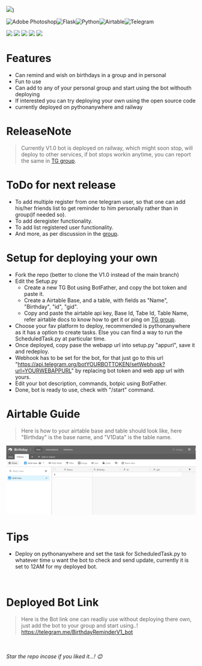 ![](https://telegra.ph/file/6fca9565a30d23a488fe9.png))

 ![Adobe Photoshop](https://img.shields.io/badge/adobe%20photoshop-%2331A8FF.svg?style=for-the-badge&logo=adobe%20photoshop&logoColor=white)![Flask](https://img.shields.io/badge/flask-%23000.svg?style=for-the-badge&logo=flask&logoColor=white)![Python](https://img.shields.io/badge/python-3670A0?style=for-the-badge&logo=python&logoColor=ffdd54)![Airtable](https://img.shields.io/badge/Airtable-18BFFF?style=for-the-badge&logo=Airtable&logoColor=white)![Telegram](https://img.shields.io/badge/Telegram-2CA5E0?style=for-the-badge&logo=telegram&logoColor=white) 

![](https://img.shields.io/github/stars/RorYin/BirthdayReminderTgBot.svg) ![](https://img.shields.io/github/forks/RorYin/BirthdayReminderTgBot.svg) ![](https://img.shields.io/github/tags/RorYin/BirthdayReminderTgBot.svg) ![](https://img.shields.io/github/release/RorYin/BirthdayReminderTgBot.svg) ![](https://img.shields.io/github/issues/RorYin/BirthdayReminderTgBot.svg) 





# Features
+ Can remind and wish on birthdays in a group and in personal
+ Fun to use
+ Can add to any of your personal group and start using the bot withouth deploying
+ If interested you can try deploying your own using the open source code
+ currently deployed on pythonanywhere and railway

# ReleaseNote

> Currently V1.0 bot is deployed on railway, which might soon stop, will deploy to other services, if bot stops workin anytime, you can report the same in [TG group](https://telegram.me/+gK3cgGhXuwIzMDJl).


# ToDo for next release
+ To add multiple register from one telegram user, so that one can add his/her friends list to get reminder to him personally rather than in group(if needed so).
+ To add deregister functionality.
+ To add list registered user functionality.
+ And more, as per discussion in the [group](https://telegram.me/+gK3cgGhXuwIzMDJl).


# Setup for deploying your own

+ Fork the repo (better to clone the V1.0 instead of the main branch)
+ Edit the Setup.py
	+ Create a new TG Bot using BotFather, and copy the bot token and paste it.
	+ Create a Airtable Base, and a table, with fields as "Name", "Birthday", "id", "gid".
	+ Copy and paste the airtable api key, Base Id, Tabe Id, Table Name, refer airtable docs to know how to get it or ping on [TG group](https://telegram.me/+gK3cgGhXuwIzMDJl).
+ Choose your fav platform to deploy, recommended is pythonanywhere as it has a option to create tasks. Else you can find a way to run the ScheduledTask.py at particular time.
+ Once deployed, copy pase the webapp url into setup.py "appurl", save it and redeploy.
+ Webhook has to be set for the bot, for that just go to this url "https://api.telegram.org/botYOURBOTTOKEN/setWebhook?url=YOURWEBAPPURL" by replacing bot token and web app url with yours.
+ Edit your bot description, commands, botpic using BotFather.
+ Done, bot is ready to use, check with "/start" command.

# Airtable Guide

> Here is how to your airtable base and table should look like, here "Birthday" is the base name, and "V1Data" is the table name.
> 
![AirtableBase Example](https://raw.githubusercontent.com/RorYin/BirthdayReminderTgBot/main/AirtableBase.png)

# Tips

+ Deploy on pythonanywhere and set the task for ScheduledTask.py to whatever time u want the bot to check and send update, currently it is set to 12AM for my deployed bot.

<br>

# Deployed Bot Link
> Here is the Bot link one can readliy use without deploying there own, just add the bot to your group and start using..!
https://telegram.me/BirthdayReminderV1_bot



<br><br>
_Star the repo incase if you liked it...! 😊_
